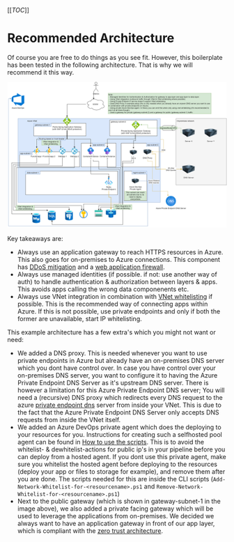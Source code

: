 [[_TOC_]]

# Recommended Architecture
Of course you are free to do things as you see fit. However, this boilerplate has been tested in the following architecture. That is why we will recommend it this way.

![Recommended architecture](../../../wiki_images/Recommended_Architecture.png)

Key takeaways are:
 - Always use an application gateway to reach HTTPS resources in Azure. This also goes for on-premises to Azure connections. This component has [DDoS mitigation](https://en.wikipedia.org/wiki/DDoS_mitigation) and a [web application firewall](https://en.wikipedia.org/wiki/Web_application_firewall).
 - Always use managed identities (if possible. if not: use another way of auth) to handle authentication & authorization between layers & apps. This avoids apps calling the wrong data componenents etc.
 - Always use VNet integration in combination with [VNet whitelisting](/Azure/Documentation/Networking#vnet-whitelisting) if possible. This is the recommended way of connecting apps within Azure. If this is not possible, use private endpoints and only if both the former are unavailable, start IP whitelisting.

This example architecture has a few extra's which you might not want or need:
 - We added a DNS proxy. This is needed whenever you want to use private endpoints in Azure but already have an on-premises DNS server which you dont have control over. In case you have control over your on-premises DNS server, you want to configure it to having the Azure Private Endpoint DNS Server as it's upstream DNS server. There is however a limitation for this Azure Private Endpoint DNS server; You will need a (recursive) DNS proxy which redirects every DNS request to the azure [private endpoint dns](/Azure/Documentation/Networking#dns) server from inside your VNet. This is due to the fact that the Azure Private Endpoint DNS Server only accepts DNS requests from inside the VNet itself.
 - We added an Azure DevOps private agent which does the deploying to your resources for you. Instructions for creating such a selfhosted pool agent can be found in [How to use the scripts](/Azure/Documentation/How-to-use-the-scripts.md). This is to avoid the whitelist- & dewhitelist-actions for public ip's in your pipeline before you can deploy from a hosted agent. If you dont use this private agent, make sure you whitelist the hosted agent before deploying to the resources (deploy your app or files to storage for example), and remove them after you are done. The scripts needed for this are inside the CLI scripts (`Add-Network-Whitelist-for-<resourcename>.ps1` and `Remove-Network-Whitelist-for-<resourcename>.ps1`)
 - Next to the public gateway (which is shown in gateway-subnet-1 in the image above), we also added a private facing gateway which will be used to leverage the applications from on-premises. We decided we always want to have an application gateway in front of our app layer, which is compliant with the [zero trust architecture](/Azure/Documentation#zero-trust-architecture).
